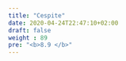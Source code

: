 ```yaml
---
title: "Cespite"
date: 2020-04-24T22:47:10+02:00
draft: false
weight : 89
pre: "<b>8.9 </b>"
---
```



